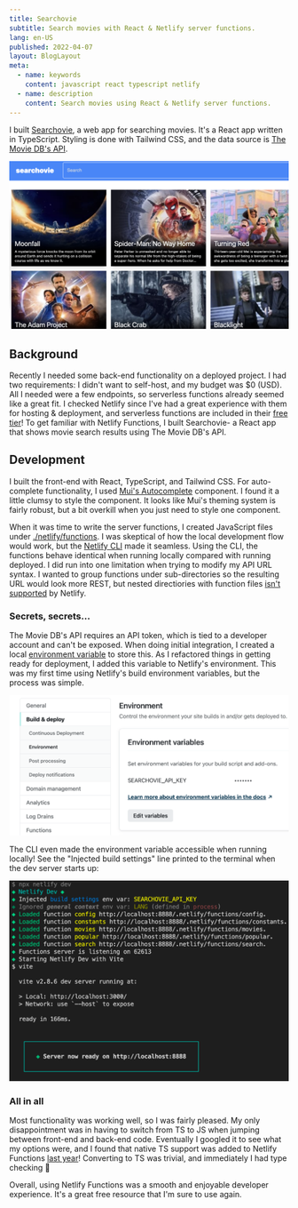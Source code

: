```yaml
---
title: Searchovie
subtitle: Search movies with React & Netlify server functions.
lang: en-US
published: 2022-04-07
layout: BlogLayout
meta:
  - name: keywords
    content: javascript react typescript netlify
  - name: description
    content: Search movies using React & Netlify server functions.
---
```


I built [Searchovie](https://searchovie.fotijr.com/), a web app for searching movies. It's a React app written in TypeScript. Styling is done with Tailwind CSS, and the data source is [The Movie DB's API](https://developers.themoviedb.org/3/movies/get-popular-movies).

![Searchovie screenshot](./searchovie-screenshot.png)

## Background
Recently I needed some back-end functionality on a deployed project. I had two requirements: I didn't want to self-host, and my budget was $0 (USD). All I needed were a few endpoints, so serverless functions already seemed like a great fit. I checked Netlify since I've had a great experience with them for hosting & deployment, and serverless functions are included in their [free tier](https://www.netlify.com/pricing/)! To get familiar with Netlify Functions, I built Searchovie- a React app that shows movie search results using The Movie DB's API.

## Development
I built the front-end with React, TypeScript, and Tailwind CSS. For auto-complete functionality, I used [Mui's Autocomplete](https://mui.com/components/autocomplete/) component. I found it a little clumsy to style the component. It looks like Mui's theming system is fairly robust, but a bit overkill when you just need to style one component.

When it was time to write the server functions, I created JavaScript files under [./netlify/functions](https://github.com/fotijr/searchovie/tree/main/netlify/functions). I was skeptical of how the local development flow would work, but the [Netlify CLI](https://docs.netlify.com/cli/get-started/) made it seamless. Using the CLI, the functions behave identical when running locally compared with running deployed. I did run into one limitation when trying to modify my API URL syntax. I wanted to group functions under sub-directories so the resulting URL would look more REST, but nested directiories with function files [isn't supported](https://github.com/netlify/netlify-lambda/issues/90#issuecomment-450076519) by Netlify.

### Secrets, secrets...
The Movie DB's API requires an API token, which is tied to a developer account and can't be exposed. When doing initial integration, I created a local [environment variable](https://github.com/fotijr/searchovie/blob/main/netlify/functions/constants.ts#L2) to store this. As I refactored things in getting ready for deployment, I added this variable to Netlify's environment. This was my first time using Netlify's build environment variables, but the process was simple.

![Netlify environment settings](./netlify-env-settings.png)

The CLI even made the environment variable accessible when running locally! See the "Injected build settings" line printed to the terminal when the dev server starts up:

![Netlify environment variable, locally](./dev-env.png)

### All in all

Most functionality was working well, so I was fairly pleased. My only disappointment was in having to switch from TS to JS when jumping between front-end and back-end code. Eventually I googled it to see what my options were, and I found that native TS support was added to Netlify Functions [last year](https://www.netlify.com/blog/2021/04/19/announcing-native-typescript-support-for-netlify-functions/)! Converting to TS was trivial, and immediately I had type checking 🙌

Overall, using Netlify Functions was a smooth and enjoyable developer experience. It's a great free resource that I'm sure to use again.
